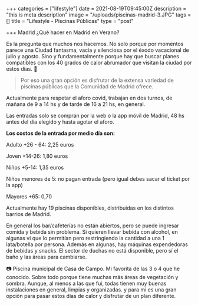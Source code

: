+++
categories = ["lifestyle"]
date = 2021-08-19T09:45:00Z
description = "this is meta description"
image = "/uploads/piscinas-madrid-3.JPG"
tags = []
title = "Lifestyle - Piscinas Públicas"
type = "post"

+++
Madrid ¿Qué hacer en Madrid en Verano?

Es la pregunta que muchos nos hacemos. No solo porque por momentos parece una Ciudad fantasma, vacía y silenciosa por el éxodo vacacional de julio y agosto. Sino y fundamentalmente porque hay que buscar planes compatibles con los 40 grados de calor abrumador que visitan la ciudad por estos días. 🥵

> Por eso una gran opción es disfrutar de la extensa variedad de piscinas públicas que la Comunidad de Madrid ofrece.

Actualmente para respetar el aforo covid, trabajan en dos turnos, de mañana de 9 a 14 hs y de tarde de 16 a 21 hs, en general.

Las entradas solo se compran por la web o la app móvil de Madrid, 48 hs antes del día elegido y hasta agotar el aforo.

**Los costos de la entrada por medio día son:**

Adulto +26 - 64: 2,25 euros

Joven +14-26: 1,80 euros

Niños +5-14: 1,35 euros

Niños menores de 5: no pagan entrada (pero igual debes sacar el ticket por la app)

Mayores +65: 0,70

Actualmente hay 19 piscinas disponibles, distribuidas en los distintos barrios de Madrid.

En general los bar/cafeterías no están abiertos, pero se puede ingresar comida y bebida sin problema. Si quieren llevar bebida con alcohol, en algunas vi que lo permitían pero restringiendo la cantidad a una 1 lata/botella por persona. Además en algunas, hay máquinas expendedoras de bebidas y snacks. El sector de duchas no está disponible, pero sí el baño y las áreas para cambiarse.

📷 Piscina municipal de Casa de Campo. Mi favorita de las 3 o 4 que he conocido. Sobre todo porque tiene muchas más áreas de vegetación y sombra. Aunque, al menos a las que fui, todas tienen muy buenas instalaciones en general, limpias y organizadas. y para mi es una gran opción para pasar estos días de calor y disfrutar de un plan diferente.